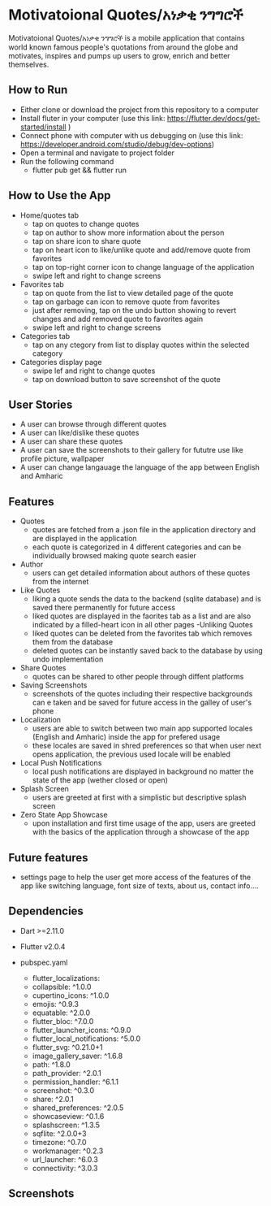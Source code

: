 # Motivatoional Quotes/አነቃቂ ንግግሮች

Motivatoional Quotes/አነቃቂ ንግግሮች is a mobile application that contains world known famous people's quotations from around the globe and motivates, inspires and pumps up users to grow, enrich and better themselves.

## How to Run

- Either clone or download the project from this repository to a computer
- Install fluter in your computer (use this link: <https://flutter.dev/docs/get-started/install> )
- Connect phone with computer with us debugging on (use this link: <https://developer.android.com/studio/debug/dev-options>)
- Open a terminal and navigate to project folder
- Run the following command
  - flutter pub get && flutter run

## How to Use the App

- Home/quotes tab
  - tap on quotes to change quotes
  - tap on author to show more information about the person
  - tap on share icon to share quote
  - tap on heart icon to like/unlike quote and add/remove quote from favorites
  - tap on top-right corner icon to change language of the application
  - swipe left and right to change screens
- Favorites tab
  - tap on quote from the list to view detailed page of the quote
  - tap on garbage can icon to remove quote from favorites
  - just after removing, tap on the undo button showing to revert changes and add removed quote to favorites again
  - swipe left and right to change screens
- Categories tab
  - tap on any ctegory from list to display quotes within the selected category
- Categories display page
  - swipe lef and right to change quotes
  - tap on download button to save screenshot of the quote

## User Stories

- A user can browse through different quotes
- A user can like/dislike these quotes
- A user can share these quotes
- A user can save the screenshots to their gallery for fututre use like profile picture, wallpaper
- A user can change langauage the language of the app between English and Amharic

## Features

- Quotes
  - quotes are fetched from a .json file in the application directory and are displayed in the application
  - each quote is categorized in 4 different categories and can be individually browsed making quote search easier
- Author
  - users can get detailed information about authors of these quotes from the internet
- Like Quotes
  - liking a quote sends the data to the backend (sqlite database) and is saved there permanently for future access
  - liked quotes are displayed in the faorites tab as a list and are also indicated by a filled-heart icon in all other pages
 -Unliking Quotes
  - liked quotes can be deleted from the favorites tab which removes them from the database
  - deleted quotes can be instantly saved back to the database by using undo implementation
- Share Quotes
  - quotes can be shared to other people through diffent platforms
- Saving Screenshots
  - screenshots of the quotes including their respective backgrounds can e taken and be saved for future access in the galley of user's phone
- Localization
  - users are able to switch between two main app supported locales (English and Amharic) inside the app for prefered usage
  - these locales are saved in shred preferences so that when user next opens application, the previous used locale will be enabled
- Local Push Notifications
  - local push notifications are displayed in background no matter the state of the app (wether closed or open)
- Splash Screen
  - users are greeted at first with a simplistic but descriptive splash screen
- Zero State App Showcase
  - upon installation and first time usage of the app, users are greeted with the basics of the application through a showcase of the app

## Future features

- settings page to help the user get more access of the features of the app like switching language, font size of texts, about us, contact info....

## Dependencies

- Dart >=2.11.0
- Flutter v2.0.4

- pubspec.yaml

  - flutter_localizations:
  - collapsible: ^1.0.0
  - cupertino_icons: ^1.0.0
  - emojis: ^0.9.3
  - equatable: ^2.0.0
  - flutter_bloc: ^7.0.0
  - flutter_launcher_icons: ^0.9.0
  - flutter_local_notifications: ^5.0.0
  - flutter_svg: ^0.21.0+1
  - image_gallery_saver: ^1.6.8
  - path: ^1.8.0
  - path_provider: ^2.0.1
  - permission_handler: ^6.1.1
  - screenshot: ^0.3.0
  - share: ^2.0.1
  - shared_preferences: ^2.0.5
  - showcaseview: ^0.1.6
  - splashscreen: ^1.3.5
  - sqflite: ^2.0.0+3
  - timezone: ^0.7.0
  - workmanager: ^0.2.3
  - url_launcher: ^6.0.3
  - connectivity: ^3.0.3
  
## Screenshots
